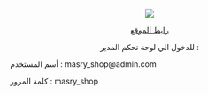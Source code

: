 <p align="center"><a href="https://body-vivid.com/" target="_blank"><img src="https://scriptaty.com/uploads/offers/113872770_images_511391876159639354.png" ></a></p>
<p align="center"><a href="https://body-vivid.com/">رابط الموقع</a></p>
<p align="center">للدخول الي لوحة تحكم المدير : 
</p>
أسم المستخدم : masry_shop@admin.com

كلمة المرور : masry_shop</p>

